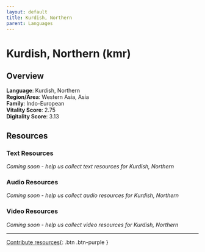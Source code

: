 ```yaml
---
layout: default
title: Kurdish, Northern
parent: Languages
---
```


# Kurdish, Northern (kmr)

## Overview

**Language**: Kurdish, Northern  
**Region/Area**: Western Asia, Asia  
**Family**: Indo-European  
**Vitality Score**: 2.75  
**Digitality Score**: 3.13  

## Resources

### Text Resources
*Coming soon - help us collect text resources for Kurdish, Northern*

### Audio Resources
*Coming soon - help us collect audio resources for Kurdish, Northern*

### Video Resources
*Coming soon - help us collect video resources for Kurdish, Northern*

---

[Contribute resources](https://fairtrain.github.io/){: .btn .btn-purple }
